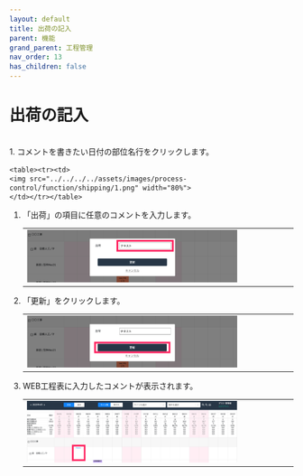 ```yaml
---
layout: default
title: 出荷の記入
parent: 機能
grand_parent: 工程管理
nav_order: 13
has_children: false
---
```


# 出荷の記入

<br>
1. コメントを書きたい日付の部位名行をクリックします。

    <table><tr><td>
    <img src="../../../../assets/images/process-control/function/shipping/1.png" width="80%">
    </td></tr></table>

1. 「出荷」の項目に任意のコメントを入力します。

    <table><tr><td>
    <img src="../../../../assets/images/process-control/function/shipping/2.png" width="80%">
    </td></tr></table>

1. 「更新」をクリックします。

    <table><tr><td>
    <img src="../../../../assets/images/process-control/function/shipping/3.png" width="80%">
    </td></tr></table>

1. WEB工程表に入力したコメントが表示されます。

    <table><tr><td>
    <img src="../../../../assets/images/process-control/function/shipping/4.png" width="80%">
    </td></tr></table>